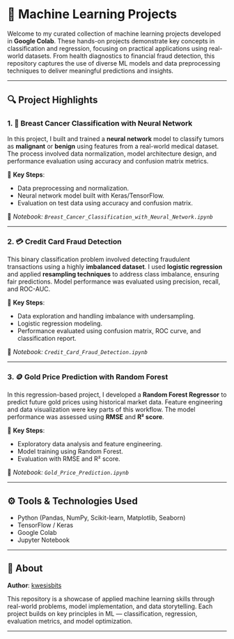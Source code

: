 # 🧠 Machine Learning Projects

Welcome to my curated collection of machine learning projects developed in **Google Colab**. These hands-on projects demonstrate key concepts in classification and regression, focusing on practical applications using real-world datasets. From health diagnostics to financial fraud detection, this repository captures the use of diverse ML models and data preprocessing techniques to deliver meaningful predictions and insights.

---

## 🔍 Project Highlights

### 1. 🧪 Breast Cancer Classification with Neural Network

In this project, I built and trained a **neural network** model to classify tumors as **malignant** or **benign** using features from a real-world medical dataset. The process involved data normalization, model architecture design, and performance evaluation using accuracy and confusion matrix metrics.

📌 **Key Steps**:
- Data preprocessing and normalization.
- Neural network model built with Keras/TensorFlow.
- Evaluation on test data using accuracy and confusion matrix.

📁 _Notebook: `Breast_Cancer_Classification_with_Neural_Network.ipynb`_

---

### 2. 💳 Credit Card Fraud Detection

This binary classification problem involved detecting fraudulent transactions using a highly **imbalanced dataset**. I used **logistic regression** and applied **resampling techniques** to address class imbalance, ensuring fair predictions. Model performance was evaluated using precision, recall, and ROC-AUC.

📌 **Key Steps**:
- Data exploration and handling imbalance with undersampling.
- Logistic regression modeling.
- Performance evaluated using confusion matrix, ROC curve, and classification report.

📁 _Notebook: `Credit_Card_Fraud_Detection.ipynb`_

---

### 3. 🪙 Gold Price Prediction with Random Forest

In this regression-based project, I developed a **Random Forest Regressor** to predict future gold prices using historical market data. Feature engineering and data visualization were key parts of this workflow. The model performance was assessed using **RMSE** and **R² score**.

📌 **Key Steps**:
- Exploratory data analysis and feature engineering.
- Model training using Random Forest.
- Evaluation with RMSE and R² score.

📁 _Notebook: `Gold_Price_Prediction.ipynb`_

---

## ⚙️ Tools & Technologies Used

- Python (Pandas, NumPy, Scikit-learn, Matplotlib, Seaborn)
- TensorFlow / Keras
- Google Colab
- Jupyter Notebook

---

## 📌 About

**Author**: [kwesisbits](https://github.com/kwesisbits)

This repository is a showcase of applied machine learning skills through real-world problems, model implementation, and data storytelling. Each project builds on key principles in ML — classification, regression, evaluation metrics, and model optimization.

---


